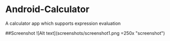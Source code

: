 # Android-Calculator
A calculator app which supports expression evaluation

##Screenshot
![Alt text](screenshots/screenshot1.png =250x "screenshot")
